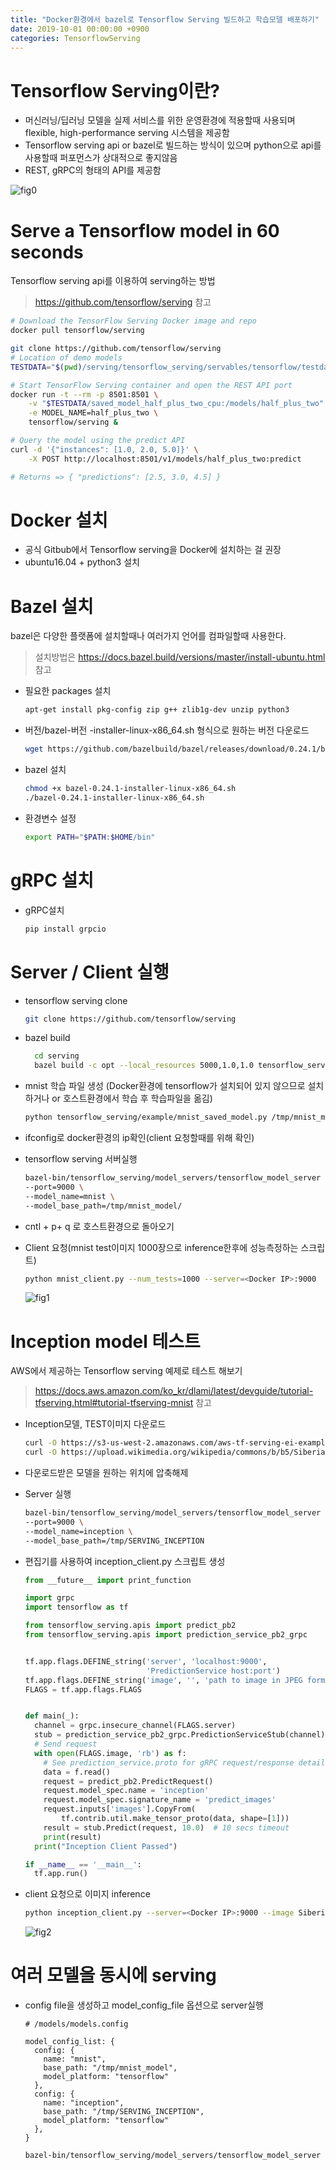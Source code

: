 ```yaml
---
title: "Docker환경에서 bazel로 Tensorflow Serving 빌드하고 학습모델 배포하기"
date: 2019-10-01 00:00:00 +0900
categories: TensorflowServing
---
```


# Tensorflow Serving이란?

* 머신러닝/딥러닝 모델을 실제 서비스를 위한 운영환경에 적용할때 사용되며 flexible, high-performance serving 시스템을 제공함
* Tensorflow serving api or bazel로 빌드하는 방식이 있으며 python으로 api를 사용할때 퍼포먼스가 상대적으로 좋지않음
* REST, gRPC의 형태의 API를 제공함

![fig0](https://bjo9280.github.io/assets/images/2019-10-01/fig0.png)

# Serve a Tensorflow model in 60 seconds

Tensorflow serving api를 이용하여 serving하는 방법

> <https://github.com/tensorflow/serving> 참고

```bash
# Download the TensorFlow Serving Docker image and repo
docker pull tensorflow/serving

git clone https://github.com/tensorflow/serving
# Location of demo models
TESTDATA="$(pwd)/serving/tensorflow_serving/servables/tensorflow/testdata"

# Start TensorFlow Serving container and open the REST API port
docker run -t --rm -p 8501:8501 \
    -v "$TESTDATA/saved_model_half_plus_two_cpu:/models/half_plus_two" \
    -e MODEL_NAME=half_plus_two \
    tensorflow/serving &

# Query the model using the predict API
curl -d '{"instances": [1.0, 2.0, 5.0]}' \
    -X POST http://localhost:8501/v1/models/half_plus_two:predict

# Returns => { "predictions": [2.5, 3.0, 4.5] }
```
# Docker 설치

* 공식 Gitbub에서 Tensorflow serving을 Docker에 설치하는 걸 권장
* ubuntu16.04 + python3 설치

# Bazel 설치

bazel은 다양한 플랫폼에 설치할때나 여러가지 언어를 컴파일할때 사용한다.

> 설치방법은 <https://docs.bazel.build/versions/master/install-ubuntu.html> 참고 
>

* 필요한 packages 설치

  ```bash
  apt-get install pkg-config zip g++ zlib1g-dev unzip python3
  ```

* 버전/bazel-버전 -installer-linux-x86_64.sh 형식으로 원하는 버전 다운로드

  ```bash
  wget https://github.com/bazelbuild/bazel/releases/download/0.24.1/bazel-0.24.1-installer-linux-x86_64.sh
  ```

* bazel 설치

  ```bash
  chmod +x bazel-0.24.1-installer-linux-x86_64.sh
  ./bazel-0.24.1-installer-linux-x86_64.sh
  ```

* 환경변수 설정

  ```bash
  export PATH="$PATH:$HOME/bin"
  ```

  

# gRPC 설치

* gRPC설치

  ```bash
  pip install grpcio
  ```

# Server / Client 실행

* tensorflow serving clone

  ```bash
  git clone https://github.com/tensorflow/serving
  ```

* bazel build

   ```bash
     cd serving
     bazel build -c opt --local_resources 5000,1.0,1.0 tensorflow_serving/…
   ```

* mnist 학습 파일 생성 (Docker환경에 tensorflow가 설치되어 있지 않으므로 설치하거나 or 호스트환경에서 학습 후 학습파일을 옮김)

  ```bash
  python tensorflow_serving/example/mnist_saved_model.py /tmp/mnist_model
  ```

* ifconfig로 docker환경의 ip확인(client 요청할때를 위해 확인)

* tensorflow serving 서버실행

  ```bash
  bazel-bin/tensorflow_serving/model_servers/tensorflow_model_server \
  --port=9000 \
  --model_name=mnist \ 
  --model_base_path=/tmp/mnist_model/
  ```

* cntl + p+ q 로 호스트환경으로 돌아오기

* Client 요청(mnist test이미지 1000장으로 inference한후에 성능측정하는 스크립트)

  ```bash
  python mnist_client.py --num_tests=1000 --server=<Docker IP>:9000
  ```
  ![fig1](https://bjo9280.github.io/assets/images/2019-10-01/fig1.png)

# Inception model 테스트

AWS에서 제공하는 Tensorflow serving 예제로 테스트 해보기 

> <https://docs.aws.amazon.com/ko_kr/dlami/latest/devguide/tutorial-tfserving.html#tutorial-tfserving-mnist> 참고

* Inception모델, TEST이미지 다운로드

  ```bash
  curl -O https://s3-us-west-2.amazonaws.com/aws-tf-serving-ei-example/inception.zip
  curl -O https://upload.wikimedia.org/wikipedia/commons/b/b5/Siberian_Husky_bi-eyed_Flickr.jpg
  ```

* 다운로드받은 모델을 원하는 위치에 압축해제

* Server 실행

  ```bash
  bazel-bin/tensorflow_serving/model_servers/tensorflow_model_server \
  --port=9000 \
  --model_name=inception \
  --model_base_path=/tmp/SERVING_INCEPTION
  ```

* 편집기를 사용하여 inception_client.py 스크립트 생성

  ```python
  from __future__ import print_function
  
  import grpc
  import tensorflow as tf
  
  from tensorflow_serving.apis import predict_pb2
  from tensorflow_serving.apis import prediction_service_pb2_grpc
  
  
  tf.app.flags.DEFINE_string('server', 'localhost:9000',
                             'PredictionService host:port')
  tf.app.flags.DEFINE_string('image', '', 'path to image in JPEG format')
  FLAGS = tf.app.flags.FLAGS
  
  
  def main(_):
    channel = grpc.insecure_channel(FLAGS.server)
    stub = prediction_service_pb2_grpc.PredictionServiceStub(channel)
    # Send request
    with open(FLAGS.image, 'rb') as f:
      # See prediction_service.proto for gRPC request/response details.
      data = f.read()
      request = predict_pb2.PredictRequest()
      request.model_spec.name = 'inception'
      request.model_spec.signature_name = 'predict_images'
      request.inputs['images'].CopyFrom(
          tf.contrib.util.make_tensor_proto(data, shape=[1]))
      result = stub.Predict(request, 10.0)  # 10 secs timeout
      print(result)
    print("Inception Client Passed")
  
  if __name__ == '__main__':
    tf.app.run()
  ```

  

  

* client 요청으로 이미지 inference

  ```bash
  python inception_client.py --server=<Docker IP>:9000 --image Siberian_Husky_bi-eyed_Flickr.jpg
  ```

  ![fig2](https://bjo9280.github.io/assets/images/2019-10-01/fig2.png)

  

# 여러 모델을 동시에 serving

* config file을 생성하고 model_config_file 옵션으로 server실행

  ```shell
  # /models/models.config
  
  model_config_list: {
    config: {
      name: "mnist",
      base_path: "/tmp/mnist_model",
      model_platform: "tensorflow"
    },
    config: {
      name: "inception",
      base_path: "/tmp/SERVING_INCEPTION",
      model_platform: "tensorflow"
    },
  }
  ```

  ```bash
  bazel-bin/tensorflow_serving/model_servers/tensorflow_model_server --port=9000 --model_config_file=/models/models.config
  ```

